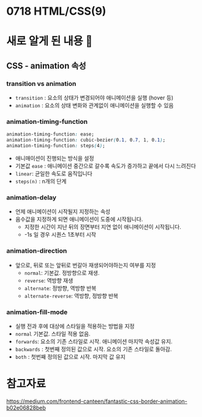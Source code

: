 # 0718 HTML/CSS(9)

# 새로 알게 된 내용 🧐

## CSS - animation 속성

### transition vs animation

- `transition` : 요소의 상태가 변경되어야 애니메이션을 실행 (hover 등)
- `animation` : 요소의 상태 변화와 관계없이 애니메이션을 실행할 수 있음

### animation-timing-function

```css
animation-timing-function: ease;
animation-timing-function: cubic-bezier(0.1, 0.7, 1, 0.1);
animation-timing-function: steps(4);
```

- 애니매이션이 진행되는 방식을 설정
- 기본값 `ease` : 애니메이션 중간으로 갈수록 속도가 증가하고 끝에서 다시 느려진다
- `linear`: 균일한 속도로 움직입니다
- `steps(n)` : n개의 단계

### animation-delay

- 언제 애니메이션이 시작될지 지정하는 속성
- 음수값을 지정하게 되면 애니메이션이 도중에 시작됩니다.
    - 지정한 시간이 지난 뒤의 장면부터 지연 없이 애니메이션이 시작됩니다.
    - -1s 일 경우 시퀀스 1초부터 시작

### animation-direction

- 앞으로, 뒤로 또는 앞뒤로 번갈아 재생되어야하는지 여부를 지정
    - `normal`: 기본값. 정방향으로 재생.
    - `reverse`: 역방향 재생
    - `alternate`: 정방향, 역방향 반복
    - `alternate-reverse`: 역방향, 정방향 반복

### animation-fill-mode

- 실행 전과 후에 대상에 스타일을 적용하는 방법을 지정
- `normal` 기본값. 스타일 적용 없음.
- `forwards`: 요소의 기존 스타일로 시작. 애니메이션 마지막 속성값 유지.
- `backwards` : 첫번째 정의된 값으로 시작. 요소의 기존 스타일로 돌아감.
- `both` : 첫번째 정의된 값으로 시작. 마지막 값 유지

# 참고자료

https://medium.com/frontend-canteen/fantastic-css-border-animation-b02e06828beb